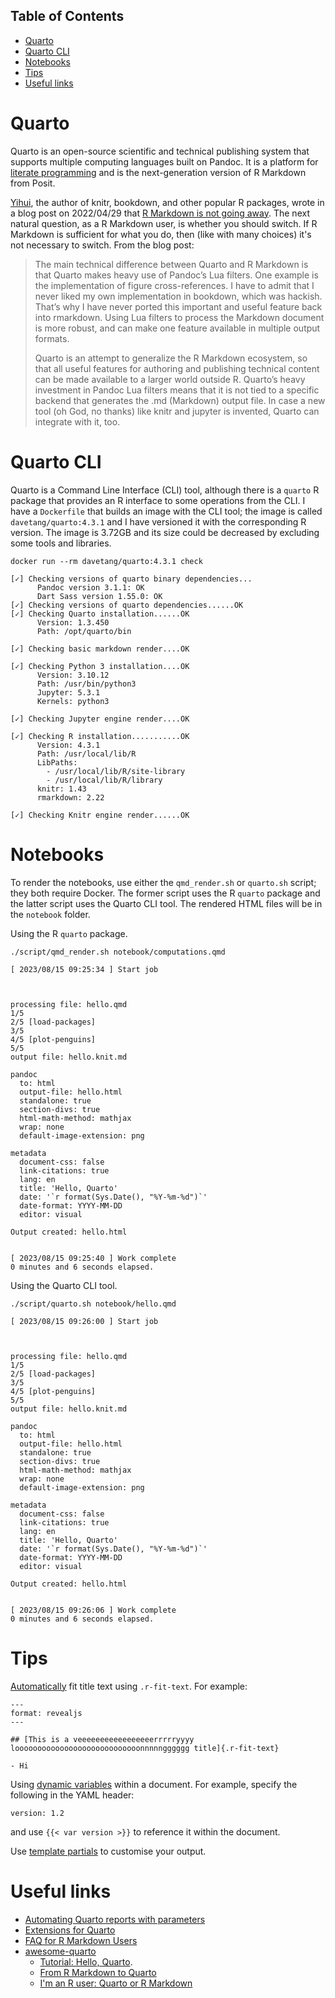 ## Table of Contents

- [Quarto](#quarto)
- [Quarto CLI](#quarto-cli)
- [Notebooks](#notebooks)
- [Tips](#tips)
- [Useful links](#useful-links)

# Quarto

Quarto is an open-source scientific and technical publishing system that
supports multiple computing languages built on Pandoc. It is a platform for
[literate programming](https://en.wikipedia.org/wiki/Literate_programming) and
is the next-generation version of R Markdown from Posit.

[Yihui](https://yihui.org/en/vitae/), the author of knitr, bookdown, and other
popular R packages, wrote in a blog post on 2022/04/29 that [R Markdown is not
going away](https://yihui.org/en/2022/04/quarto-r-markdown/). The next natural
question, as a R Markdown user, is whether you should switch. If R Markdown is
sufficient for what you do, then (like with many choices) it's not necessary to
switch. From the blog post:

> The main technical difference between Quarto and R Markdown is that Quarto
  makes heavy use of Pandoc’s Lua filters. One example is the implementation of
  figure cross-references. I have to admit that I never liked my own
  implementation in bookdown, which was hackish. That’s why I have never ported
  this important and useful feature back into rmarkdown. Using Lua filters to
  process the Markdown document is more robust, and can make one feature
  available in multiple output formats.
>
> Quarto is an attempt to generalize the R Markdown ecosystem, so that all
  useful features for authoring and publishing technical content can be made
  available to a larger world outside R. Quarto’s heavy investment in Pandoc
  Lua filters means that it is not tied to a specific backend that generates
  the .md (Markdown) output file. In case a new tool (oh God, no thanks) like
  knitr and jupyter is invented, Quarto can integrate with it, too.

# Quarto CLI

Quarto is a Command Line Interface (CLI) tool, although there is a `quarto` R
package that provides an R interface to some operations from the CLI. I have a
`Dockerfile` that builds an image with the CLI tool; the image is called
`davetang/quarto:4.3.1` and I have versioned it with the corresponding R
version. The image is 3.72GB and its size could be decreased by excluding some
tools and libraries.

```console
docker run --rm davetang/quarto:4.3.1 check

[✓] Checking versions of quarto binary dependencies...
      Pandoc version 3.1.1: OK
      Dart Sass version 1.55.0: OK
[✓] Checking versions of quarto dependencies......OK
[✓] Checking Quarto installation......OK
      Version: 1.3.450
      Path: /opt/quarto/bin

[✓] Checking basic markdown render....OK

[✓] Checking Python 3 installation....OK
      Version: 3.10.12
      Path: /usr/bin/python3
      Jupyter: 5.3.1
      Kernels: python3

[✓] Checking Jupyter engine render....OK

[✓] Checking R installation...........OK
      Version: 4.3.1
      Path: /usr/local/lib/R
      LibPaths:
        - /usr/local/lib/R/site-library
        - /usr/local/lib/R/library
      knitr: 1.43
      rmarkdown: 2.22

[✓] Checking Knitr engine render......OK
```

# Notebooks

To render the notebooks, use either the `qmd_render.sh` or `quarto.sh` script;
they both require Docker. The former script uses the R `quarto` package and the
latter script uses the Quarto CLI tool. The rendered HTML files will be in the
`notebook` folder.

Using the R `quarto` package.

```console
./script/qmd_render.sh notebook/computations.qmd
```
```
[ 2023/08/15 09:25:34 ] Start job



processing file: hello.qmd
1/5
2/5 [load-packages]
3/5
4/5 [plot-penguins]
5/5
output file: hello.knit.md

pandoc
  to: html
  output-file: hello.html
  standalone: true
  section-divs: true
  html-math-method: mathjax
  wrap: none
  default-image-extension: png

metadata
  document-css: false
  link-citations: true
  lang: en
  title: 'Hello, Quarto'
  date: '`r format(Sys.Date(), "%Y-%m-%d")`'
  date-format: YYYY-MM-DD
  editor: visual

Output created: hello.html


[ 2023/08/15 09:25:40 ] Work complete
0 minutes and 6 seconds elapsed.
```

Using the Quarto CLI tool.

```console
./script/quarto.sh notebook/hello.qmd
```
```
[ 2023/08/15 09:26:00 ] Start job



processing file: hello.qmd
1/5
2/5 [load-packages]
3/5
4/5 [plot-penguins]
5/5
output file: hello.knit.md

pandoc
  to: html
  output-file: hello.html
  standalone: true
  section-divs: true
  html-math-method: mathjax
  wrap: none
  default-image-extension: png

metadata
  document-css: false
  link-citations: true
  lang: en
  title: 'Hello, Quarto'
  date: '`r format(Sys.Date(), "%Y-%m-%d")`'
  date-format: YYYY-MM-DD
  editor: visual

Output created: hello.html


[ 2023/08/15 09:26:06 ] Work complete
0 minutes and 6 seconds elapsed.
```

# Tips

[Automatically](https://github.com/quarto-dev/quarto-cli/issues/4530) fit title text using `.r-fit-text`. For example:

```
---
format: revealjs
---

## [This is a veeeeeeeeeeeeeeeeerrrrryyyy loooooooooooooooooooooooooooonnnnngggggg title]{.r-fit-text}

- Hi
```

Using [dynamic variables](https://quarto.org/docs/authoring/variables.html) within a document. For example, specify the following in the YAML header:

```
version: 1.2
```

and use `{{< var version >}}` to reference it within the document.

Use [template partials](https://quarto.org/docs/journals/templates.html#including-partials) to customise your output.

# Useful links

* [Automating Quarto reports with parameters](https://posit.co/blog/parameterized-quarto/)
* [Extensions for Quarto](https://github.com/quarto-ext#extensions-for-quarto)
* [FAQ for R Markdown Users](https://quarto.org/docs/faq/rmarkdown.html)
* [awesome-quarto](https://github.com/mcanouil/awesome-quarto)
    * [Tutorial: Hello,
    Quarto](https://quarto.org/docs/get-started/hello/rstudio.htmlhttps://quarto.org/docs/get-started/hello/rstudio.html).
    * [From R Markdown to
    Quarto](https://rstudio-conf-2022.github.io/rmd-to-quarto/)
    * [I'm an R user: Quarto or R
    Markdown](https://www.jumpingrivers.com/blog/quarto-rmarkdown-comparison/)

